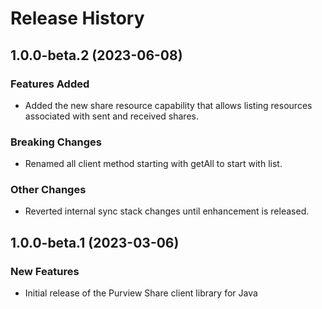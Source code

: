 # Release History

## 1.0.0-beta.2 (2023-06-08)

### Features Added

- Added the new share resource capability that allows listing resources associated with sent and received shares.

### Breaking Changes

- Renamed all client method starting with getAll to start with list.

### Other Changes

- Reverted internal sync stack changes until enhancement is released.

## 1.0.0-beta.1 (2023-03-06)

### New Features

- Initial release of the Purview Share client library for Java
